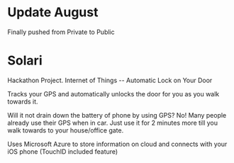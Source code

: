 # Update August

Finally pushed from Private to Public

# Solari
Hackathon Project. 
Internet of Things -- Automatic Lock on Your Door

Tracks your GPS and automatically unlocks the door for you as you walk towards it.

Will it not drain down the battery of phone by using GPS?
No! Many people already use their GPS when in car. Just use it for 2 minutes more till you walk towards to your house/office gate.

Uses Microsoft Azure to store information on cloud and connects with your iOS phone (TouchID included feature)

